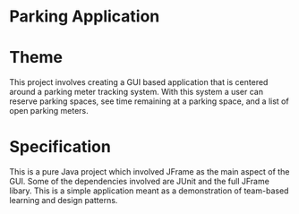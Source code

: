 # Parking Application

# Theme
This project involves creating a GUI based application that is centered around a parking meter tracking system. With this system a user can reserve parking spaces, see time remaining at a parking space, and a list of open parking meters.

# Specification
This is a pure Java project which involved JFrame as the main aspect of the GUI. Some of the dependencies involved are JUnit and the full JFrame libary. This is a simple application meant as a demonstration of team-based learning and design patterns.


